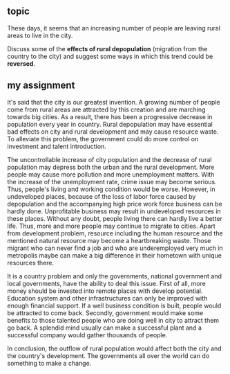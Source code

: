 ## topic
These days, it seems that an increasing number of people are leaving rural areas to live in the city.

Discuss some of the **effects of rural depopulation** (migration from the country to the city) and suggest some ways in which this trend could be **reversed**. 

## my assignment
It's said that the city is our greatest invention. A growing number of people come from rural areas are attracted by this creation and are marching towards big cities. As a result, there has been a progressive decrease in population every year in country. Rural depopulation may have essential bad effects on city and rural development and may cause resource waste. To alleviate this problem, the government could do more control on investment and talent introduction.      

The uncontrollable increase of city population and the decrease of rural population may depress both the urban and the rural development. More people may cause more pollution and more unemployment matters. With the increase of the unemployment rate, crime issue may become serious. Thus, people's living and working condition would be worse. However, in undeveloped places, because of the loss of labor force caused by depopulation and the accompanying high price work force business can be hardly done. Unprofitable business may result in undeveloped resources in these places. Without any doubt, people living there can hardly live a better life. Thus, more and more people may continue to migrate to cities. Apart from development problem, resource including the human resource and the mentioned natural resource may become a heartbreaking waste. Those migrant who can never find a job and who are underemployed very much in metropolis maybe can make a big difference in their hometown with unique resources there.         

It is a country problem and only the governments, national government and local governments, have the ability to deal this issue. First of all, more money should be invested into remote places with develop potential. Education system and other infrastructures can only be improved with enough financial support. If a well business condition is built, people would be attracted to come back. Secondly, government would make some benefits to those talented people who are doing well in city to attract them go back. A splendid mind usually can make a successful plant and a successful company would gather thousands of people.

In conclusion, the outflow of rural population would affect both the city and the country's development. The governments all over the world can do something to make a change.

